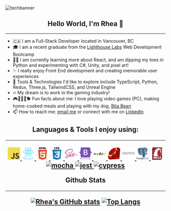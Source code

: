 ![techbanner](https://user-images.githubusercontent.com/84409001/156970064-d397d9c4-2276-4655-9a3f-b100ae68a7a7.jpeg)

<h2 align="center"> Hello World, I'm Rhea 👋</h2>

---

- 🇨🇦 I am a Full-Stack Developer located in Vancouver, BC
- 🎓 I am a recent graduate from the [Lighthouse Labs](https://www.lighthouselabs.ca/) Web Development Bootcamp
- 🌱👾 I am currently learning more about React, and am dipping my toes in Python and experimenting with C#, Unity, and pixel art!
- ✨ I really enjoy Front End development and creating memorable user experiences
- 🧰 Tools & Technologies I'd like to explore include TypeScript, Python, Redux, Three.js, TailwindCSS, and Unreal Engine
- 🔥 My dream is to work in the gaming industry!
- 🎮👩🏻‍🍳🐕 Fun facts about me: I love playing video games (PC), making home-cooked meals and playing with my dog, [Bita Bean](https://www.instagram.com/bitabeanbb/)
- 📫 How to reach me: [email me](mailto:rheaazarraga@gmail.com) or connect with me on [LinkedIn](https://www.linkedin.com/in/rhea-azarraga/)

<h2 align="center"> Languages & Tools I enjoy using:

---

<a href="https://developer.mozilla.org/en-US/docs/Web/JavaScript" target="_blank" rel="noreferrer"> <img src="https://raw.githubusercontent.com/devicons/devicon/master/icons/javascript/javascript-original.svg" alt="javascript" width="40" height="40"/> </a><a href="https://reactjs.org/" target="_blank" rel="noreferrer"> <img src="https://raw.githubusercontent.com/devicons/devicon/master/icons/react/react-original-wordmark.svg" alt="react" width="40" height="40"/> </a> <a href="https://www.w3.org/html/" target="_blank" rel="noreferrer"> <img src="https://raw.githubusercontent.com/devicons/devicon/master/icons/html5/html5-original-wordmark.svg" alt="html5" width="40" height="40"/> </a> <a href="https://www.w3schools.com/css/" target="_blank" rel="noreferrer"> <img src="https://raw.githubusercontent.com/devicons/devicon/master/icons/css3/css3-original-wordmark.svg" alt="css3" width="40" height="40"/> </a> <a href="https://sass-lang.com" target="_blank" rel="noreferrer"> <img src="https://raw.githubusercontent.com/devicons/devicon/master/icons/sass/sass-original.svg" alt="sass" width="40" height="40"/> </a> <a href="https://getbootstrap.com" target="_blank" rel="noreferrer"> <img src="https://raw.githubusercontent.com/devicons/devicon/master/icons/bootstrap/bootstrap-plain-wordmark.svg" alt="bootstrap" width="40" height="40"/> </a> <a href="https://nodejs.org" target="_blank" rel="noreferrer"> <img src="https://raw.githubusercontent.com/devicons/devicon/master/icons/nodejs/nodejs-original-wordmark.svg" alt="nodejs" width="40" height="40"/> </a> <a href="https://www.ruby-lang.org/en/" target="_blank" rel="noreferrer"> <img src="https://raw.githubusercontent.com/devicons/devicon/master/icons/ruby/ruby-original.svg" alt="ruby" width="40" height="40"/> </a> <a href="https://expressjs.com" target="_blank" rel="noreferrer"> <img src="https://raw.githubusercontent.com/devicons/devicon/master/icons/express/express-original-wordmark.svg" alt="express" width="40" height="40"/> </a> <a href="https://www.postgresql.org" target="_blank" rel="noreferrer"> <img src="https://raw.githubusercontent.com/devicons/devicon/master/icons/postgresql/postgresql-original-wordmark.svg" alt="postgresql" width="40" height="40"/> </a> <a href="https://rubyonrails.org" target="_blank" rel="noreferrer"> <img src="https://raw.githubusercontent.com/devicons/devicon/master/icons/rails/rails-original-wordmark.svg" alt="rails" width="40" height="40"/> </a> <a href="https://mochajs.org" target="_blank" rel="noreferrer"> <img src="https://www.vectorlogo.zone/logos/mochajs/mochajs-icon.svg" alt="mocha" width="40" height="40"/> </a> <a href="https://jestjs.io" target="_blank" rel="noreferrer"> <img src="https://www.vectorlogo.zone/logos/jestjsio/jestjsio-icon.svg" alt="jest" width="40" height="40"/> </a> <a href="https://www.cypress.io" target="_blank" rel="noreferrer"> <img src="https://raw.githubusercontent.com/simple-icons/simple-icons/6e46ec1fc23b60c8fd0d2f2ff46db82e16dbd75f/icons/cypress.svg" alt="cypress" width="40" height="40"/> </a>

Github Stats

---

[![Rhea's GitHub stats](https://github-readme-stats.vercel.app/api?username=Rheaazarraga&theme=jolly)](https://github.com/Rheaazarraga/github-readme-stats)
[![Top Langs](https://github-readme-stats.vercel.app/api/top-langs/?username=Rheaazarraga&theme=jolly&layout=compact&langs_count=10)](https://github.com/Rheaazarraga/github-readme-stats)

</h2>
